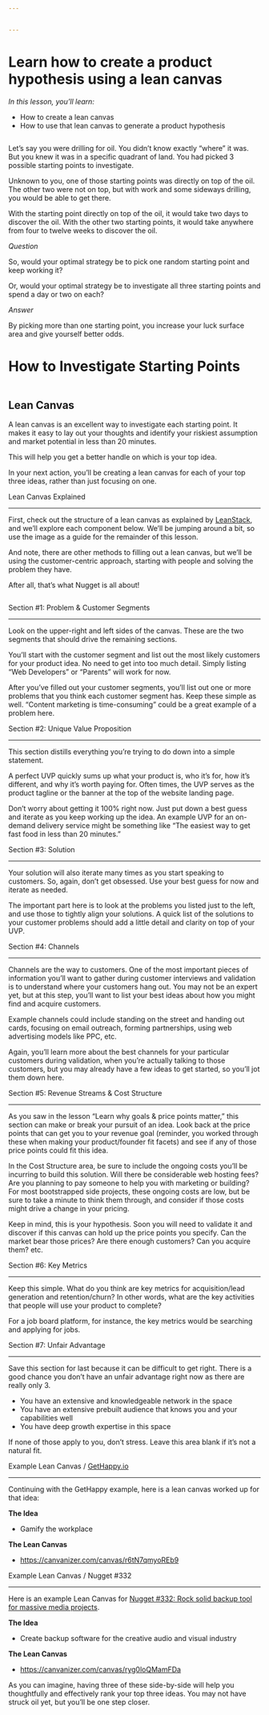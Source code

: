 ```yaml
---


---
```


<h1 id="learn-how-to-create-a-product-hypothesis-using-a-lean-canvas">Learn how to create a product hypothesis using a lean canvas</h1>
<p><em>In this lesson, you’ll learn:</em></p>
<ul>
<li>How to create a lean canvas</li>
<li>How to use that lean canvas to generate a product hypothesis</li>
</ul>
<p><img src="https://s3.amazonaws.com/nugget.one/academy/drilling.jpg" alt=""></p>
<p>Let’s say you were drilling for oil. You didn’t know exactly “where” it was. But you knew it was in a specific quadrant of land. You had picked 3 possible starting points to investigate.</p>
<p>Unknown to you, one of those starting points was directly on top of the oil. The other two were not on top, but with work and some sideways drilling, you would be able to get there.</p>
<p>With the starting point directly on top of the oil, it would take two days to discover the oil. With the other two starting points, it would take anywhere from four to twelve weeks to discover the oil.</p>
<p><em>Question</em></p>
<p>So, would your optimal strategy be to pick one random starting point and keep working it?</p>
<p>Or, would your optimal strategy be to investigate all three starting points and spend a day or two on each?</p>
<p><em>Answer</em></p>
<p>By picking more than one starting point, you increase your luck surface area and give yourself better odds.</p>
<h1 id="how-to-investigate-starting-points">How to Investigate Starting Points</h1>
<p><img src="https://s3.amazonaws.com/nugget.one/academy/magnify.jpg" alt=""></p>
<h2 id="lean-canvas">Lean Canvas</h2>
<p>A lean canvas is an excellent way to investigate each starting point. It makes it easy to lay out your thoughts and identify your riskiest assumption and market potential in less than 20 minutes.</p>
<p>This will help you get a better handle on which is your top idea.</p>
<p>In your next action, you’ll be creating a lean canvas for each of your top three ideas, rather than just focusing on one.</p>
<p>Lean Canvas Explained</p>
<hr>
<p>First, check out the structure of a lean canvas as explained by  <a href="https://leanstack.com/LeanCanvas.pdf">LeanStack</a>, and we’ll explore each component below. We’ll be jumping around a bit, so use the image as a guide for the remainder of this lesson.</p>
<p>And note, there are other methods to filling out a lean canvas, but we’ll be using the customer-centric approach, starting with people and solving the problem they have.</p>
<p>After all, that’s what Nugget is all about!</p>
<p><img src="https://s3.amazonaws.com/nugget.one/academy/lean-canvas-numbered.png" alt=""></p>
<p>Section #1: Problem &amp; Customer Segments</p>
<hr>
<p>Look on the upper-right and left sides of the canvas. These are the two segments that should drive the remaining sections.</p>
<p>You’ll start with the customer segment and list out the most likely customers for your product idea. No need to get into too much detail. Simply listing “Web Developers” or “Parents” will work for now.</p>
<p>After you’ve filled out your customer segments, you’ll list out one or more problems that you think each customer segment has. Keep these simple as well. “Content marketing is time-consuming” could be a great example of a problem here.</p>
<p>Section #2: Unique Value Proposition</p>
<hr>
<p>This section distills everything you’re trying to do down into a simple statement.</p>
<p>A perfect UVP quickly sums up what your product is, who it’s for, how it’s different, and why it’s worth paying for. Often times, the UVP serves as the product tagline or the banner at the top of the website landing page.</p>
<p>Don’t worry about getting it 100% right now. Just put down a best guess and iterate as you keep working up the idea. An example UVP for an on-demand delivery service might be something like “The easiest way to get fast food in less than 20 minutes.”</p>
<p>Section #3: Solution</p>
<hr>
<p>Your solution will also iterate many times as you start speaking to customers. So, again, don’t get obsessed. Use your best guess for now and iterate as needed.</p>
<p>The important part here is to look at the problems you listed just to the left, and use those to tightly align your solutions. A quick list of the solutions to your customer problems should add a little detail and clarity on top of your UVP.</p>
<p>Section #4: Channels</p>
<hr>
<p>Channels are the way to customers. One of the most important pieces of information you’ll want to gather during customer interviews and validation is to understand where your customers hang out. You may not be an expert yet, but at this step, you’ll want to list your best ideas about how you might find and acquire customers.</p>
<p>Example channels could include standing on the street and handing out cards, focusing on email outreach, forming partnerships, using web advertising models like PPC, etc.</p>
<p>Again, you’ll learn more about the best channels for your particular customers during validation, when you’re actually talking to those customers, but you may already have a few ideas to get started, so you’ll jot them down here.</p>
<p>Section #5: Revenue Streams &amp; Cost Structure</p>
<hr>
<p>As you saw in the lesson “Learn why goals &amp; price points matter,” this section can make or break your pursuit of an idea. Look back at the price points that can get you to your revenue goal (reminder, you worked through these when making your product/founder fit facets) and see if any of those price points could fit this idea.</p>
<p>In the Cost Structure area, be sure to include the ongoing costs you’ll be incurring to build this solution. Will there be considerable web hosting fees? Are you planning to pay someone to help you with marketing or building? For most bootstrapped side projects, these ongoing costs are low, but be sure to take a minute to think them through, and consider if those costs might drive a change in your pricing.</p>
<p>Keep in mind, this is your hypothesis. Soon you will need to validate it and discover if this canvas can hold up the price points you specify. Can the market bear those prices? Are there enough customers? Can you acquire them? etc.</p>
<p>Section #6: Key Metrics</p>
<hr>
<p>Keep this simple. What do you think are key metrics for acquisition/lead generation and retention/churn? In other words, what are the key activities that people will use your product to complete?</p>
<p>For a job board platform, for instance, the key metrics would be searching and applying for jobs.</p>
<p>Section #7: Unfair Advantage</p>
<hr>
<p>Save this section for last because it can be difficult to get right. There is a good chance you don’t have an unfair advantage right now as there are really only 3.</p>
<ul>
<li>You have an extensive and knowledgeable network in the space</li>
<li>You have an extensive prebuilt audience that knows you and your capabilities well</li>
<li>You have deep growth expertise in this space</li>
</ul>
<p>If none of those apply to you, don’t stress. Leave this area blank if it’s not a natural fit.</p>
<p>Example Lean Canvas / <a href="http://GetHappy.io">GetHappy.io</a></p>
<hr>
<p>Continuing with the GetHappy example, here is a lean canvas worked up for that idea:</p>
<p><strong>The Idea</strong></p>
<ul>
<li>Gamify the workplace</li>
</ul>
<p><strong>The Lean Canvas</strong></p>
<ul>
<li><a href="https://canvanizer.com/canvas/r6tN7qmyoREb9">https://canvanizer.com/canvas/r6tN7qmyoREb9</a></li>
</ul>
<p>Example Lean Canvas / Nugget #332</p>
<hr>
<p>Here is an example Lean Canvas for  <a href="https://nugget.one/nugget/332">Nugget #332: Rock solid backup tool for massive media projects</a>.</p>
<p><strong>The Idea</strong></p>
<ul>
<li>Create backup software for the creative audio and visual industry</li>
</ul>
<p><strong>The Lean Canvas</strong></p>
<ul>
<li><a href="https://canvanizer.com/canvas/ryg0loQMamFDa">https://canvanizer.com/canvas/ryg0loQMamFDa</a></li>
</ul>
<p>As you can imagine, having three of these side-by-side will help you thoughtfully and effectively rank your top three ideas. You may not have struck oil yet, but you’ll be one step closer.</p>

